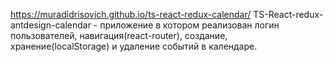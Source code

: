 https://muradidrisovich.github.io/ts-react-redux-calendar/   TS-React-redux-antdesign-calendar - приложение в котором реализован логин пользователей, навигация(react-router), создание, хранение(localStorage) и удаление событий в календаре.
